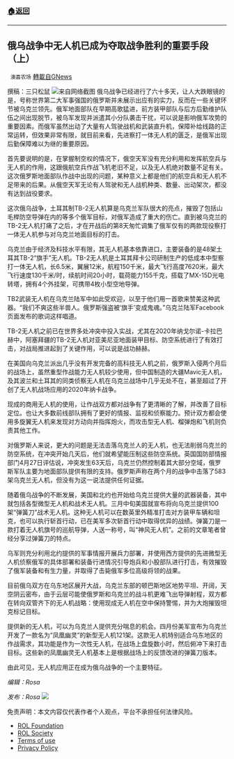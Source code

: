 ###  [:house:返回](README.md)
---


## 俄乌战争中无人机已成为夺取战争胜利的重要手段（上）
` 澳喜农场` [轉載自GNews](https://gnews.org/zh-hans/2454492/)

撰稿：三只松鼠
 ![](https://assets.gnews.org/wp-content/uploads/2022/05/1-13.png)来自网络截图 
俄乌战争已经进行了六十多天，让人大跌眼镜的是，号称世界第二大军事强国的俄罗斯并未展示出应有的实力，反而在一些关键环节被乌克兰领先。俄军地面部队在早期高歌猛进，前方装甲部队与后方后勤维护队伍之间出现脱节，被乌军发现并派遣其小分队袭击干扰，可以说是影响俄军攻势的重要因素。而俄军虽然出动了大量有人驾驶战机和武装直升机，保障补给线路的正常运转，但效果非常有限，就目前来看，先进察打一体无人机的匮乏，是俄军出现后勤保障难以为继的重要原因。
 
首先要说明的是，在掌握制空权的情况下，俄空天军没有充分利用和发挥航空兵与无人机的作用，这跟俄航空兵作战飞机老旧不足，以及无人机绝对数量不足有关。这次俄罗斯地面部队作战中出现的问题，某种意义上都是他们的航空兵和无人机不足带来的后果。从俄空天军无论有人驾驶和无人战机种类、数量、出动架次，都没有达到战役要求。
 
这次俄乌战争，土耳其制TB-2无人机算是乌克兰军队很大的亮点，摧毁了包括山毛榉防空导弹在内的等多个俄军目标，对俄军造成了重大的伤亡。直到被乌克兰的TB-2无人机打痛了之后，才在开战后的第8天匆忙调集了俄军仅有的两款现役察打一体无人机参与对乌克兰地面目标的打击。
 
乌克兰由于经济及科技水平有限，其无人机基本依靠进口，主要装备的是48架土耳其TB-2“旗手”无人机。TB-2无人机是土耳其拜卡公司研制生产的低成本中型察打一体无人机，长6.5米，翼展12米，航程150千米，最大飞行高度7620米，最大飞行速度130千米/时，续航时间20小时，载荷能力155千克，搭载了MX-15D光电转塔，拥有4个外挂架，可携带4枚小型空地导弹。
 
TB2武装无人机在乌克兰陆军中如此受欢迎，以至于他们用一首歌来赞美这种武器。“我们不爽这些半兽人。俄罗斯强盗被‘旗手’变成鬼魂。”乌克兰陆军Facebook页面发布的歌词这样唱道。
 
TB-2无人机之前已在世界多处冲突中投入实战，尤其在2020年纳戈尔诺-卡拉巴赫中，阿塞拜疆的TB-2无人机对亚美尼亚地面装甲目标、防空系统进行了有效打击，对战局推进起到了关键作用，可以说是战功赫赫。
 
在美国向乌克兰派出几乎没有开发完备的高科技无人机之前，俄罗斯入侵两个月后的战场上，虽然重型作战能力无人机较少使用，但中国制造的大疆Mavic无人机，及其波兰和土耳其的同类侦察无人机在乌克兰战场中几乎无处不在，甚至超过了开创了无人机战场应用的2020年纳卡战争。
 
现成的商用无人机的使用，让作战双方都对战争有了更清晰的了解，并改善了目标定位。也让大多数前线部队拥有了更好的情报、监视和侦察能力。预计双方都会使用多旋翼无人机来发现对方动向并指挥炮火，而攻击型无人机、榴弹炮和飞机则负责其他工作。
 
对俄罗斯人来说，更大的问题是无法击落乌克兰人的无人机，也无法削弱乌克兰的防空系统，在冲突开始几天后，他们就希望能压制这些防空系统。英国国防部情报部门4月27日评估说，冲突发生63天后，乌克兰仍然控制着其大部分空域，俄罗斯军队主要为地面部队提供有限的支持。俄罗斯声称在两个月的战争中击落了583架乌克兰无人机，但没有为这一说法提供任何证据。
 
随着俄乌战争的不断发展，美国和北约也开始给乌克兰提供大量的武器装备，其中就包括各型微型无人机和战术无人机。三月中旬美国就宣布将向乌克兰提供100架“弹簧刀”战术无人机。这种无人机可以在数英里外精准打击对方装甲车辆和坦克，也可以执行斩首行动，已在美军多次斩首行动中取得优异的战绩。弹簧刀是一款打着无人机旗号的巡航导弹，人送一称号，叫“神风无人机”。之前的文章笔者曾经分享过弹簧刀的特点。
 
乌军则充分利用北约提供的军事情报开展兵力部署，并使用西方提供的先进微型无人机侦察俄军的具体部署和装备行进情况引导炮兵和小股部队进行打击，有效摧毁了俄军装备和有生力量，并取得了击毙俄军多位高级将领的战果。
 
目前俄乌双方在乌东地区展开大战，乌克兰东部的顿巴斯地区地势平坦、开阔，天空阴云密布，由于云层可能使俄罗斯和乌克兰的战斗机更难飞出导弹射程，双方都在转向双管齐下的无人机战略：使用现成无人机在空中保持警惕，并为大炮摧毁坦克标记目标。
 
提供新的无人机，可以为乌克兰人提供充分喘息的机会。四月份美军宣布为乌克兰开发了一款名为“凤凰幽灵”的新型无人机121架。这款无人机特别适合乌东地区的作战需求，其功能是作为一次性无人机，在战场上盘旋数小时，然后俯冲下来打击目标。这些新的凤凰幽灵无人机基本上是根据战场上的反馈改进的弹簧刀版本。
 
由此可见，无人机应用正在成为俄乌战争的一个主要特征。
 
*编辑：Rosa*
 
*发布：Rosa*
 ![](https://assets.gnews.org/wp-content/uploads/2022/05/HA.jpg) 

免责声明：本文内容仅代表作者个人观点，平台不承担任何法律风险。
  
- [ROL Foundation](https://rolfoundation.org/)
- [ROL Society](https://rolsociety.org/)
- [Terms of use](https://gnews.org/terms-of-use-3/)
- [Privacy Policy](https://gnews.org/privacy-policy/)
